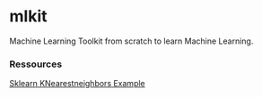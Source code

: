 # mlkit
Machine Learning Toolkit from scratch to learn Machine Learning.

### Ressources

[Sklearn KNearestneighbors Example](https://github.com/scikit-learn/scikit-learn/blob/c5497b7f7/sklearn/neighbors/_classification.py#L40)
